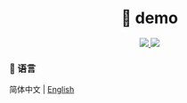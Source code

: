 <h1 align="center">🚀 demo</h1>

<p align="center">
<a target="_blank" href="https://github.com/zhouboyi1998/demo"> 
<img src="https://img.shields.io/github/stars/zhouboyi1998/demo?logo=github">
</a>
<a target="_blank" href="https://opensource.org/licenses/MIT"> 
<img src="https://img.shields.io/badge/license-MIT-red"> 
</a>
</p>

### 📖 语言

简体中文 | [English](./README.en.md)
